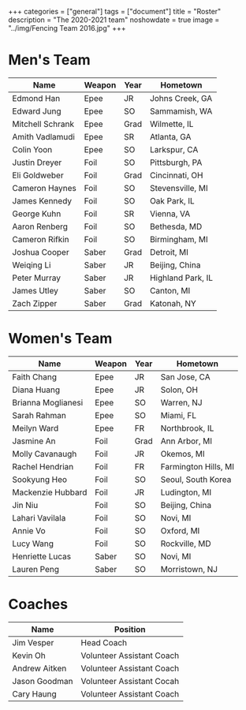 +++
categories = ["general"]
tags = ["document"]
title = "Roster"
description = "The 2020-2021 team"
noshowdate = true
image = "../img/Fencing Team 2016.jpg"
+++

# Men's Team

| Name               | Weapon                        | Year      | Hometown               |
|--------------------|-------------------------------|-----------|------------------------|
| Edmond Han         | Epee                          | JR        | Johns Creek, GA        |
| Edward Jung        | Epee                          | SO        | Sammamish, WA          |
| Mitchell Schrank   | Epee                          | Grad      | Wilmette, IL           |
| Amith Vadlamudi    | Epee                          | SR        | Atlanta, GA            |
| Colin Yoon         | Epee                          | SO        | Larkspur, CA           |
| Justin Dreyer      | Foil                          | SO        | Pittsburgh, PA         |
| Eli Goldweber      | Foil                          | Grad      | Cincinnati, OH         |
| Cameron Haynes     | Foil                          | SO        | Stevensville, MI       |
| James Kennedy      | Foil                          | SO        | Oak Park, IL           |
| George Kuhn        | Foil                          | SR        | Vienna, VA             |
| Aaron Renberg      | Foil                          | SO        | Bethesda, MD           |
| Cameron Rifkin     | Foil                          | SO        | Birmingham, MI         |
| Joshua Cooper      | Saber                         | Grad      | Detroit, MI            |
| Weiqing Li         | Saber                         | JR        | Beijing, China         |
| Peter Murray       | Saber                         | JR        | Highland Park, IL      |
| James Utley        | Saber                         | SO        | Canton, MI             |
| Zach Zipper        | Saber                         | Grad      | Katonah, NY            |


# Women's Team

| Name               | Weapon                        | Year      | Hometown               |
|--------------------|-------------------------------|-----------|------------------------|
| Faith Chang        | Epee                          | JR        | San Jose, CA           |
| Diana Huang        | Epee                          | JR        | Solon, OH              |
| Brianna Moglianesi | Epee                          | SO        | Warren, NJ             |
| Sarah Rahman       | Epee                          | SO        | Miami, FL              |
| Meilyn Ward        | Epee                          | FR        | Northbrook, IL         |
| Jasmine An         | Foil                          | Grad      | Ann Arbor, MI          |
| Molly Cavanaugh    | Foil                          | JR        | Okemos, MI             |
| Rachel Hendrian    | Foil                          | FR        | Farmington Hills, MI   |
| Sookyung Heo       | Foil                          | SO        | Seoul, South Korea     |
| Mackenzie Hubbard  | Foil                          | JR        | Ludington, MI          |
| Jin Niu            | Foil                          | SO        | Beijing, China         |
| Lahari Vavilala    | Foil                          | SO        | Novi, MI               |
| Annie Vo           | Foil                          | SO        | Oxford, MI             |
| Lucy Wang          | Foil                          | SO        | Rockville, MD          |
| Henriette Lucas    | Saber                         | SO        | Novi, MI               |
| Lauren Peng        | Saber                         | SO        | Morristown, NJ         |


# Coaches
| Name             | Position                  |
|------------------|---------------------------|
| Jim Vesper       | Head Coach                |
| Kevin Oh         | Volunteer Assistant Coach |
| Andrew Aitken    | Volunteer Assistant Coach |
| Jason Goodman    | Volunteer Assistant Cocah |
| Cary Haung       | Volunteer Assistant Coach |
